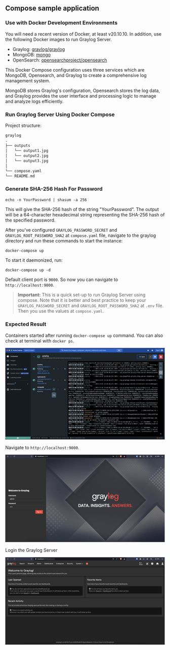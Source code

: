 ## Compose sample application

### Use with Docker Development Environments

You will need a recent version of Docker, at least v20.10.10. In addition, use the following Docker images to run Graylog Server.

- Graylog: [graylog/graylog](https://hub.docker.com/u/graylog)
- MongoDB: [mongo](https://hub.docker.com/_/mongo)
- OpenSearch: [opensearchproject/opensearch](https://hub.docker.com/r/opensearchproject/opensearch/tags?page=1&ordering=last_updated&name=2.7.0)

This Docker Compose configuration uses three services which are MongoDB, Opensearch, and Graylog to create a comprehensive log management system.

MongoDB stores Graylog's configuration, Opensearch stores the log data, and Graylog provides the user interface and processing logic to manage and analyze logs efficiently.

### Run Graylog Server Using Docker Compose

Project structure:

```
graylog
.
├── outputs
│   └── output1.jpg
│   └── output2.jpg
│   └── output3.jpg
│
└── compose.yaml
└── README.md
```

### Generate SHA-256 Hash For Password

    echo -n YourPassword | shasum -a 256

This will give the SHA-256 hash of the string "YourPassword". The output will be a 64-character hexadecimal string representing the SHA-256 hash of the specified password.

After you've configured `GRAYLOG_PASSWORD_SECRET` and `GRAYLOG_ROOT_PASSWORD_SHA2` at `compose.yaml` file, navigate to the graylog directory and run these commands to start the instance:

    docker-compose up

To start it daemonized, run:

    docker-compose up -d

Default client port is `9000`. So now you can navigate to `http://localhost:9000`.

> **Important:** This is a quick set-up to run Graylog Server using compose. Note that it is better and best practice to keep your `GRAYLOG_PASSWORD_SECRET` and `GRAYLOG_ROOT_PASSWORD_SHA2` at `.env` file. Then you use the values at `compose.yaml`.

### Expected Result

Containers started after running `docker-compose up` command. You can also check at terminal with `docker ps`.

![pic](outputs/output1.jpg)

Navigate to `http://localhost:9000`.

![pic](outputs/output2.jpg)

Login the Graylog Server

![pic](outputs/output3.jpg)
